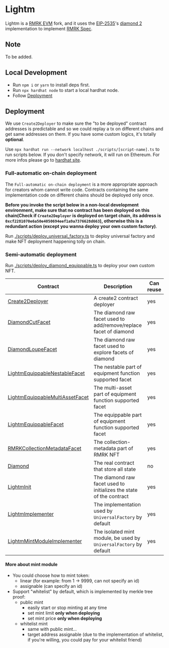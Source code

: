 # Lightm

Lightm is a [RMRK EVM](https://github.com/rmrk-team/evm) fork, and it uses the [EIP-2535](https://eips.ethereum.org/EIPS/eip-2535)'s [diamond 2](https://github.com/mudgen/diamond-2-hardhat) implementation to implement [RMRK Spec](https://github.com/rmrk-team/rmrk-spec/tree/master/standards/abstract).

## Note
To be added.

## Local Development
- Run `npm i` or `yarn` to install deps first.
- Run `npx hardhat node` to start a local hardhat node.
- Follow [Deployment](#deployment)

## Deployment

We use `Create2Deployer` to make sure the "to be deployed" contract addresses is predictable and so we could replay a tx on different chains and get same addresses on them. If you have some custom logics, it's totally **optional**.

Use `npx hardhat run --network localhost ./scripts/[script-name].ts` to run scripts below. If you don't specify network, it will run on Ethereum. For more infos please go to [hardhat site](https://hardhat.org/hardhat-runner/docs/getting-started).

### Full-automatic on-chain deployment

The `Full-automatic on-chain deployment` is a more appropriate approach for creators whom cannot write code. Contracts containing the same implementation code on different chains should be deployed only once. 

**Before you invoke the script below in a non-local development environment, make sure that no contract has been deployed on this chain(Check if `Create2Deployer` is deployed on target chain, its address is `0xcf2281070e6a50e4050694eef1a9a7376628d663`), otherwise this is a redundant action (except you wanna deploy your own custom factory)**.

Run [./scripts/deploy_universal_factory.ts](./scripts/deploy_universal_factory.ts) to deploy universal factory and make NFT deployment happening tolly on chain.

### Semi-automatic deployment

Run [./scripts/deploy_diamond_equippable.ts](./scripts/deploy_diamond_equippable.ts) to deploy your own custom NFT.

| Contract                                                                                   | Description                                                         | Can reuse |
| ------------------------------------------------------------------------------------------ | ------------------------------------------------------------------- | --------- |
| [Create2Deployer](./contracts/RMRK/Create2Deployer.sol)                                    | A create2 contract deployer                                         | yes       |
| [DiamondCutFacet](./contracts/RMRK/DiamondCutFacet.sol)                                    | The diamond raw facet used to add/remove/replace facet of diamond   | yes       |
| [DiamondLoupeFacet](./contracts/RMRK/DiamondLoupeFacet.sol)                                | The diamond raw facet used to explore facets of diamond             | yes       |
| [LightmEquippableNestableFacet](./contracts/RMRK/LightmEquippableNestableFacet.sol)        | The nestable part of equipment function supported facet             | yes       |
| [LightmEquippableMultiAssetFacet](./contracts/RMRK/LightmEquippableMultiAssetFacet.sol)    | The multi-asset part of equipment function supported facet          | yes       |
| [LightmEquippableFacet](./contracts/RMRK/LightmEquippableFacet.sol)                        | The equippable part of equipment function supported facet           | yes       |
| [RMRKCollectionMetadataFacet](./contracts/RMRK/RMRKCollectionMetadataFacet.sol)            | The collection-metadata part of RMRK NFT                            | yes       |
| [Diamond](./contracts/RMRK/Diamond.sol)                                                    | The real contract that store all state                              | no        |
| [LightmInit](./contracts/RMRK/LightmInit.sol)                                              | The diamond raw facet used to initializes the state of the contract | yes       |
| [LightmImplementer](./contracts/implementations/LightmImplementer.sol)                     | The implementation used by `UniversalFactory` by default            | yes       |
| [LightmMintModuleImplementer](./contracts/implementations/LightmMintModuleImplementer.sol) | The isolated mint module, be used by `UniversalFactory` by default  | yes       |

#### More about mint module
- You could choose how to mint token:
  - linear (for example: from 1 -> 9999, can not specify an id)
  - assignable (can specify an id)
- Support "whitelist" by default, which is implemented by merkle tree proof:
  - public mint
    - easily start or stop minting at any time
    - set mint limit **only when deploying**
    - set mint price **only when deploying**
  - whitelist mint
    - same with public mint...
    - target address assignable (due to the implementation of whitelist, if you're willing, you could pay for your whitelist friend)